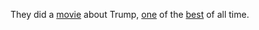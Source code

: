 They did a <a href="https://www.youtube.com/watch?v=qo5jJpHtI1Y">movie</a> about Trump, <a href="https://en.wikipedia.org/wiki/Goodfellas#Accolades">one</a> of the <a href="https://www.metacritic.com/movie/goodfellas">best</a> of all time.
